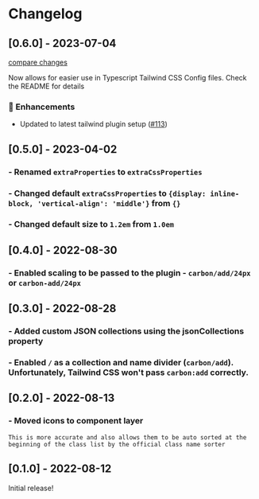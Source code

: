 # Changelog

## [0.6.0] - 2023-07-04

[compare changes](https://github.com/jcamp-code/tailwindcss-plugin-icons/compare/v0.5.0...v0.6.0)

Now allows for easier use in Typescript Tailwind CSS Config files. Check the README for details

### 🚀 Enhancements

- Updated to latest tailwind plugin setup ([#113](https://github.com/jcamp-code/tailwindcss-plugin-icons/pull/113))

## [0.5.0] - 2023-04-02

### - Renamed `extraProperties` to `extraCssProperties`

### - Changed default `extraCssProperties` to `{display: inline-block, 'vertical-align': 'middle'}` from `{}`

### - Changed default size to `1.2em` from `1.0em`

## [0.4.0] - 2022-08-30

### - Enabled scaling to be passed to the plugin - `carbon/add/24px` or `carbon-add/24px`

## [0.3.0] - 2022-08-28

### - Added custom JSON collections using the jsonCollections property

### - Enabled `/` as a collection and name divider (`carbon/add`). Unfortunately, Tailwind CSS won't pass `carbon:add` correctly.

## [0.2.0] - 2022-08-13

### - Moved icons to component layer

    This is more accurate and also allows them to be auto sorted at the beginning of the class list by the official class name sorter

## [0.1.0] - 2022-08-12

Initial release!
